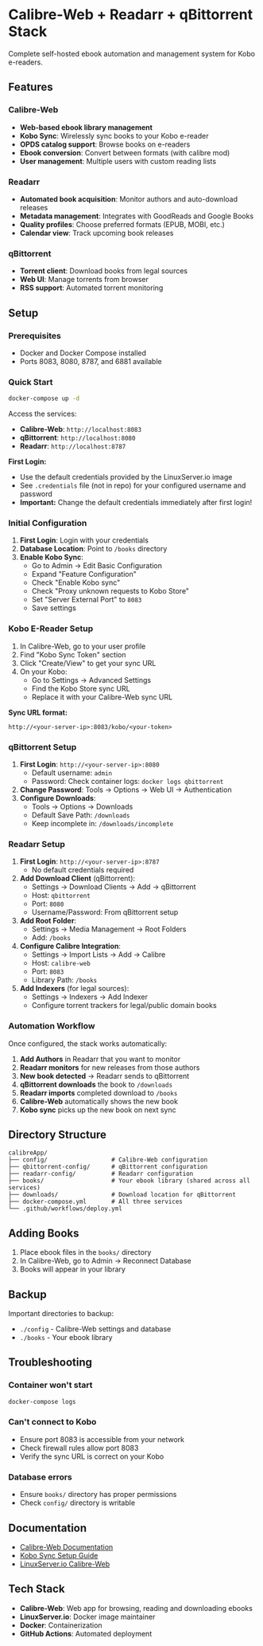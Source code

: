 # Calibre-Web + Readarr + qBittorrent Stack

Complete self-hosted ebook automation and management system for Kobo e-readers.

## Features

### Calibre-Web
- **Web-based ebook library management**
- **Kobo Sync**: Wirelessly sync books to your Kobo e-reader
- **OPDS catalog support**: Browse books on e-readers
- **Ebook conversion**: Convert between formats (with calibre mod)
- **User management**: Multiple users with custom reading lists

### Readarr
- **Automated book acquisition**: Monitor authors and auto-download releases
- **Metadata management**: Integrates with GoodReads and Google Books
- **Quality profiles**: Choose preferred formats (EPUB, MOBI, etc.)
- **Calendar view**: Track upcoming book releases

### qBittorrent
- **Torrent client**: Download books from legal sources
- **Web UI**: Manage torrents from browser
- **RSS support**: Automated torrent monitoring

## Setup

### Prerequisites

- Docker and Docker Compose installed
- Ports 8083, 8080, 8787, and 6881 available

### Quick Start

```bash
docker-compose up -d
```

Access the services:
- **Calibre-Web**: `http://localhost:8083`
- **qBittorrent**: `http://localhost:8080`
- **Readarr**: `http://localhost:8787`

**First Login:**
- Use the default credentials provided by the LinuxServer.io image
- See `.credentials` file (not in repo) for your configured username and password
- **Important:** Change the default credentials immediately after first login!

### Initial Configuration

1. **First Login**: Login with your credentials
2. **Database Location**: Point to `/books` directory
3. **Enable Kobo Sync**:
   - Go to Admin → Edit Basic Configuration
   - Expand "Feature Configuration"
   - Check "Enable Kobo sync"
   - Check "Proxy unknown requests to Kobo Store"
   - Set "Server External Port" to `8083`
   - Save settings

### Kobo E-Reader Setup

1. In Calibre-Web, go to your user profile
2. Find "Kobo Sync Token" section
3. Click "Create/View" to get your sync URL
4. On your Kobo:
   - Go to Settings → Advanced Settings
   - Find the Kobo Store sync URL
   - Replace it with your Calibre-Web sync URL

**Sync URL format:**
```
http://<your-server-ip>:8083/kobo/<your-token>
```

### qBittorrent Setup

1. **First Login**: `http://<your-server-ip>:8080`
   - Default username: `admin`
   - Password: Check container logs: `docker logs qbittorrent`
2. **Change Password**: Tools → Options → Web UI → Authentication
3. **Configure Downloads**:
   - Tools → Options → Downloads
   - Default Save Path: `/downloads`
   - Keep incomplete in: `/downloads/incomplete`

### Readarr Setup

1. **First Login**: `http://<your-server-ip>:8787`
   - No default credentials required
2. **Add Download Client** (qBittorrent):
   - Settings → Download Clients → Add → qBittorrent
   - Host: `qbittorrent`
   - Port: `8080`
   - Username/Password: From qBittorrent setup
3. **Add Root Folder**:
   - Settings → Media Management → Root Folders
   - Add: `/books`
4. **Configure Calibre Integration**:
   - Settings → Import Lists → Add → Calibre
   - Host: `calibre-web`
   - Port: `8083`
   - Library Path: `/books`
5. **Add Indexers** (for legal sources):
   - Settings → Indexers → Add Indexer
   - Configure torrent trackers for legal/public domain books

### Automation Workflow

Once configured, the stack works automatically:

1. **Add Authors** in Readarr that you want to monitor
2. **Readarr monitors** for new releases from those authors
3. **New book detected** → Readarr sends to qBittorrent
4. **qBittorrent downloads** the book to `/downloads`
5. **Readarr imports** completed download to `/books`
6. **Calibre-Web** automatically shows the new book
7. **Kobo sync** picks up the new book on next sync

## Directory Structure

```
calibreApp/
├── config/                  # Calibre-Web configuration
├── qbittorrent-config/      # qBittorrent configuration
├── readarr-config/          # Readarr configuration
├── books/                   # Your ebook library (shared across all services)
├── downloads/               # Download location for qBittorrent
├── docker-compose.yml       # All three services
└── .github/workflows/deploy.yml
```

## Adding Books

1. Place ebook files in the `books/` directory
2. In Calibre-Web, go to Admin → Reconnect Database
3. Books will appear in your library

## Backup

Important directories to backup:
- `./config` - Calibre-Web settings and database
- `./books` - Your ebook library

## Troubleshooting

### Container won't start
```bash
docker-compose logs
```

### Can't connect to Kobo
- Ensure port 8083 is accessible from your network
- Check firewall rules allow port 8083
- Verify the sync URL is correct on your Kobo

### Database errors
- Ensure `books/` directory has proper permissions
- Check `config/` directory is writable

## Documentation

- [Calibre-Web Documentation](https://github.com/janeczku/calibre-web/wiki)
- [Kobo Sync Setup Guide](https://github.com/janeczku/calibre-web/wiki/Kobo-Integration)
- [LinuxServer.io Calibre-Web](https://docs.linuxserver.io/images/docker-calibre-web/)

## Tech Stack

- **Calibre-Web**: Web app for browsing, reading and downloading ebooks
- **LinuxServer.io**: Docker image maintainer
- **Docker**: Containerization
- **GitHub Actions**: Automated deployment
